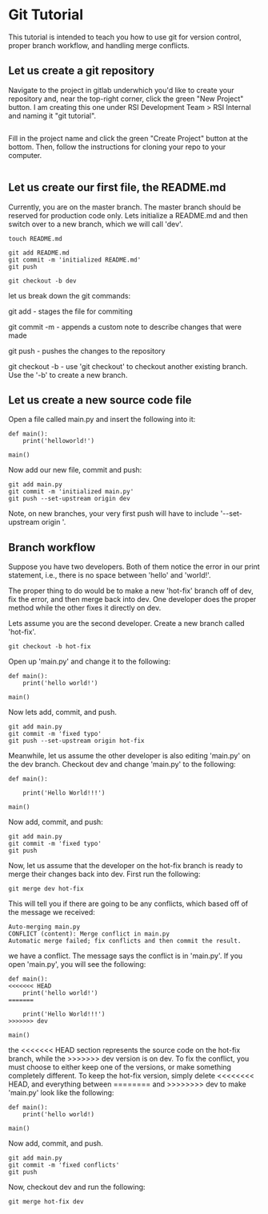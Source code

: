 # Git Tutorial
This tutorial is intended to teach you how to use git for version control, proper branch workflow, and handling merge conflicts.

## Let us create a git repository
Navigate to the project in gitlab underwhich you'd like to create your repository and, near the top-right corner, click the green "New Project" button. I am creating this one under RSI Development Team > RSI Internal and naming it "git tutorial".

<image>

Fill in the project name and click the green "Create Project" button at the bottom. Then, follow the instructions for cloning your repo to your computer.

<image>

## Let us create our first file, the README.md
Currently, you are on the master branch. The master branch should be reserved for production code only. Lets initialize a README.md and then switch over to a new branch, which we will call 'dev'.

    touch README.md

    git add README.md
    git commit -m 'initialized README.md'
    git push

    git checkout -b dev

let us break down the git commands:

git add - stages the file for commiting

git commit -m - appends a custom note to describe changes that were made

git push - pushes the changes to the repository

git checkout -b - use 'git checkout' to checkout another existing branch. Use the '-b' to create a new branch.

## Let us create a new source code file
Open a file called main.py and insert the following into it:

    def main():
        print('helloworld!')

    main()

Now add our new file, commit and push:

    git add main.py
    git commit -m 'initialized main.py'
    git push --set-upstream origin dev

Note, on new branches, your very first push will have to include '--set-upstream origin <branch-name>'.

## Branch workflow
Suppose you have two developers. Both of them notice the error in our print statement, i.e., there is no space between 'hello' and 'world!'.

The proper thing to do would be to make a new 'hot-fix' branch off of dev, fix the error, and then merge back into dev. One developer does the proper method while the other fixes it directly on dev.

Lets assume you are the second developer. Create a new branch called 'hot-fix'.

    git checkout -b hot-fix

Open up 'main.py' and change it to the following:

    def main():
        print('hello world!')

    main()

Now lets add, commit, and push.

    git add main.py
    git commit -m 'fixed typo'
    git push --set-upstream origin hot-fix

Meanwhile, let us assume the other developer is also editing 'main.py' on the dev branch. Checkout dev and change 'main.py' to the following:

    def main():

        print('Hello World!!!')

    main()

Now add, commit, and push:

    git add main.py
    git commit -m 'fixed typo'
    git push

Now, let us assume that the developer on the hot-fix branch is ready to merge their changes back into dev. First run the following:

    git merge dev hot-fix

This will tell you if there are going to be any conflicts, which based off of the message we received:

    Auto-merging main.py
    CONFLICT (content): Merge conflict in main.py
    Automatic merge failed; fix conflicts and then commit the result.

we have a conflict. The message says the conflict is in 'main.py'. If you open 'main.py', you will see the following:

    def main():
    <<<<<<< HEAD
        print('hello world!')
    =======
    
        print('Hello World!!!')
    >>>>>>> dev

    main()

the <<<<<<< HEAD section represents the source code on the hot-fix branch, while the >>>>>>> dev version is on dev. To fix the conflict, you must choose to either keep one of the versions, or make something completely different. To keep the hot-fix version, simply delete <<<<<<<< HEAD, and everything between ======== and >>>>>>>> dev to make 'main.py' look like the following:

    def main():
        print('hello world!)

    main()

Now add, commit, and push.

    git add main.py
    git commit -m 'fixed conflicts'
    git push

Now, checkout dev and run the following:

    git merge hot-fix dev

